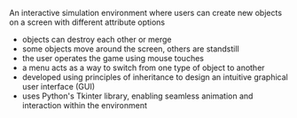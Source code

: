 An interactive simulation environment where users can create new objects on a screen with different attribute options
- objects can destroy each other or merge
- some objects move around the screen, others are standstill
- the user operates the game using mouse touches
- a menu acts as a way to switch from one type of object to another
- developed using principles of inheritance to design an intuitive graphical user interface (GUI)
- uses Python's Tkinter library, enabling seamless animation and interaction within the environment

